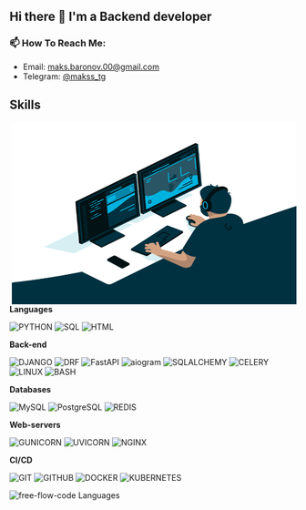 ## Hi there 👋 I'm a Backend developer

### 📫 How To Reach Me:

- Email: [maks.baronov.00@gmail.com](mailto:maks.baronov.00@gmail.com)
- Telegram: [@makss_tg](https://t.me/makss_tg)

## Skills

<img align="right" alt="GIF" src="https://github.com/milov52/milov52/blob/main/code.gif?raw=true" width="500" height="320" />

**Languages**

![PYTHON](https://img.shields.io/badge/PYTHON-1E90FF?style=for-the-badge&logo=python&logoColor=FFD700)
![SQL](https://img.shields.io/badge/SQL-F0E68C?style=for-the-badge&logo=&logoColor=1E90FF)
![HTML](https://img.shields.io/badge/HTML-404040?style=for-the-badge&logo=html5&logoColor=E34F26)

**Back-end**

![DJANGO](https://img.shields.io/badge/DJANGO-092E20?style=for-the-badge&logo=django&logoColor=white)
![DRF](https://img.shields.io/badge/DRF-AFEEEE?style=for-the-badge&logo=django&logoColor=092E20)
![FastAPI](https://img.shields.io/badge/FastAPI-009688?style=for-the-badge&logo=fastapi&logoColor=white)
![aiogram](https://img.shields.io/badge/aiogram-4169E1?style=for-the-badge&logo=&logoColor=white)
![SQLALCHEMY](https://img.shields.io/badge/SQLALCHEMY-D71F00?style=for-the-badge&logo=sqlalchemy&logoColor=black)
![CELERY](https://img.shields.io/badge/CELERY-404040?style=for-the-badge&logo=celery&logoColor=37814A)
![LINUX](https://img.shields.io/badge/LINUX-FCC624?style=for-the-badge&logo=linux&logoColor=black)
![BASH](https://img.shields.io/badge/BASH-000000?style=for-the-badge&logo=gnubash&logoColor=4EAA25)

**Databases**

![MySQL](https://img.shields.io/badge/MySQL-4479A1?style=for-the-badge&logo=mysql&logoColor=white)
![PostgreSQL](https://img.shields.io/badge/PostgreSQL-4169E1?style=for-the-badge&logo=postgresql&logoColor=white)
![REDIS](https://img.shields.io/badge/REDIS-FF4438?style=for-the-badge&logo=redis&logoColor=white)

**Web-servers**

![GUNICORN](https://img.shields.io/badge/GUNICORN-934d7d?style=for-the-badge&logo=gunicorn&logoColor=499848)
![UVICORN](https://img.shields.io/badge/UVICORN-2F4F4F?style=for-the-badge&logo=&logoColor=)
![NGINX](https://img.shields.io/badge/NGINX-404040?style=for-the-badge&logo=nginx&logoColor=009639)

**CI/CD**

![GIT](https://img.shields.io/badge/GIT-404040?style=for-the-badge&logo=git&logoColor=F05032)
![GITHUB](https://img.shields.io/badge/GITHUB-404040?style=for-the-badge&logo=github&logoColor=white)
![DOCKER](https://img.shields.io/badge/DOCKER-2496ED?style=for-the-badge&logo=docker&logoColor=000080)
![KUBERNETES](https://img.shields.io/badge/KUBERNETES-326CE5?style=for-the-badge&logo=kubernetes&logoColor=000080)

![free-flow-code Languages](https://github-readme-stats.vercel.app/api/top-langs/?username=free-flow-code&layout=compact&count_private=true&theme=gruvbox)
